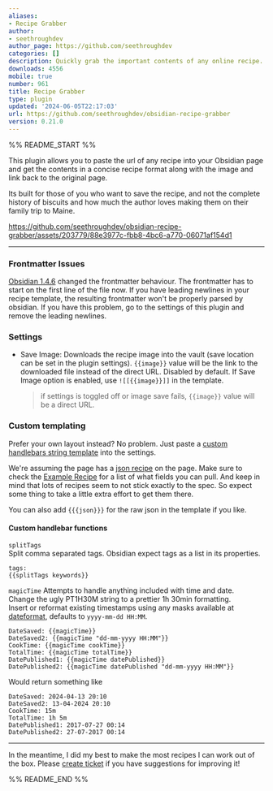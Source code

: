 ```yaml
---
aliases:
- Recipe Grabber
author:
- seethroughdev
author_page: https://github.com/seethroughdev
categories: []
description: Quickly grab the important contents of any online recipe.
downloads: 4556
mobile: true
number: 961
title: Recipe Grabber
type: plugin
updated: '2024-06-05T22:17:03'
url: https://github.com/seethroughdev/obsidian-recipe-grabber
version: 0.21.0
---
```


%% README_START %%

This plugin allows you to paste the url of any recipe into your Obsidian page and get the contents in a concise recipe format along with the image and link back to the original page.

Its built for those of you who want to save the recipe, and not the complete history of biscuits and how much the author loves making them on their family trip to Maine.

https://github.com/seethroughdev/obsidian-recipe-grabber/assets/203779/88e3977c-fbb8-4bc6-a770-06071af154d1

---

### Frontmatter Issues

[Obsidian 1.4.6](https://obsidian.md/changelog/2023-08-31-desktop-v1.4.6/) changed the frontmatter behaviour.
The frontmatter has to start on the first line of the file now. If you have leading newlines in your recipe template, the resulting frontmatter won't be properly parsed by obsidian.
If you have this problem, go to the settings of this plugin and remove the leading newlines.

### Settings

-   Save Image: Downloads the recipe image into the vault (save location can be set in the plugin settings). `{{image}}` value will be the link to the downloaded file instead of the direct URL. Disabled by default. If Save Image option is enabled, use `![[{{image}}]]` in the template.
    > if settings is toggled off or image save fails, `{{image}}` value will be a direct URL.

### Custom templating

Prefer your own layout instead? No problem. Just paste a [custom handlebars string template](https://handlebarsjs.com/guide/#simple-expressions) into the settings.

We're assuming the page has a [json recipe](https://developers.google.com/search/docs/appearance/structured-data/recipe#guided-example) on the page. Make sure to check the [Example Recipe](https://developers.google.com/search/docs/appearance/structured-data/recipe#guided-example) for a list of what fields you can pull. And keep in mind that lots of recipes seem to not stick exactly to the spec. So expect some thing to take a little extra effort to get them there.

You can also add `{{{json}}}` for the raw json in the template if you like.

#### Custom handlebar functions

`splitTags`  
Split comma separated tags. Obsidian expect tags as a list in its properties.

```
tags:
{{splitTags keywords}}
```

`magicTime`
Attempts to handle anything included with time and date.  
Change the ugly PT1H30M string to a prettier 1h 30min formatting.  
Insert or reformat existing timestamps using any masks available at [dateformat](https://www.npmjs.com/package/dateformat), defaults to `yyyy-mm-dd HH:MM`.

```
DateSaved: {{magicTime}}
DateSaved2: {{magicTime "dd-mm-yyyy HH:MM"}}
CookTime: {{magicTime cookTime}}
TotalTime: {{magicTime totalTime}}
DatePublished1: {{magicTime datePublished}}
DatePublished2: {{magicTime datePublished "dd-mm-yyyy HH:MM"}}
```

Would return something like

```
DateSaved: 2024-04-13 20:10
DateSaved2: 13-04-2024 20:10
CookTime: 15m
TotalTime: 1h 5m
DatePublished1: 2017-07-27 00:14
DatePublished2: 27-07-2017 00:14
```

---

In the meantime, I did my best to make the most recipes I can work out of the box. Please [create ticket](#) if you have suggestions for improving it!


%% README_END %%
